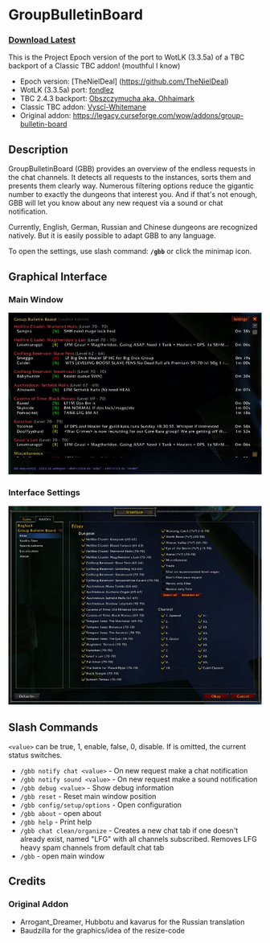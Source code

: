 # GroupBulletinBoard

### [Download Latest](https://github.com/TheNielDeal/Epoch-GroupBulletinBoard/releases/latest)

This is the Project Epoch version of the port to WotLK (3.3.5a) of a TBC backport of a Classic TBC addon!
(mouthful I know)

* Epoch version: [TheNielDeal] (https://github.com/TheNielDeal)
* WotLK (3.3.5a) port: [fondlez](https://github.com/fondlez)
* TBC 2.4.3 backport: [Obszczymucha aka. Ohhaimark](https://codeberg.org/obszczymucha/group-bulletin-board-tbc)
* Classic TBC addon: [Vyscî-Whitemane](https://github.com/Vysci/LFG-Bulletin-Board)
* Original addon: https://legacy.curseforge.com/wow/addons/group-bulletin-board

## Description
GroupBulletinBoard (GBB) provides an overview of the endless requests in the 
chat channels. It detects all requests to the instances, sorts them and presents 
them clearly way. Numerous filtering options reduce the gigantic number to 
exactly the dungeons that interest you. And if that's not enough, GBB will let 
you know about any new request via a sound or chat notification.

Currently, English, German, Russian and Chinese dungeons are recognized 
natively. But it is easily possible to adapt GBB to any language.

To open the settings, use slash command: **`/gbb`** or click the minimap icon.

## Graphical Interface

### Main Window
![Main Window screenshot](doc/img/addon-gbb-1.0.0-main.jpg)

### Interface Settings
![Interface Settings screenshot](doc/img/addon-gbb-1.0.0-settings.jpg)

## Slash Commands

`<value>` can be true, 1, enable, false, 0, disable. If <value> is omitted, the 
current status switches.

* `/gbb notify chat <value>` - On new request make a chat notification
* `/gbb notify sound <value>` - On new request make a sound notification
* `/gbb debug <value>` - Show debug information
* `/gbb reset` -  Reset main window position
* `/gbb config/setup/options` - Open configuration
* `/gbb about` - open about
* `/gbb help` - Print help
* `/gbb chat clean/organize` - Creates a new chat tab if one doesn't already 
exist, named \"LFG\" with all channels subscribed. Removes LFG heavy spam 
channels from default chat tab
* `/gbb` - open main window

## Credits

### Original Addon
* Arrogant_Dreamer, Hubbotu and kavarus for the Russian translation
* Baudzilla for the graphics/idea of the resize-code